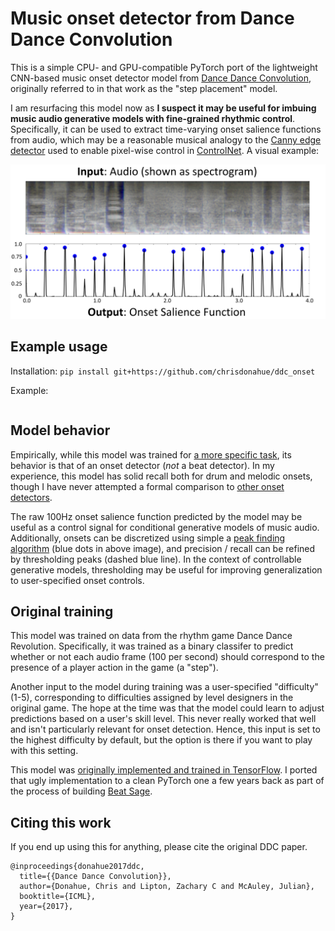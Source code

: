 # Music onset detector from Dance Dance Convolution

This is a simple CPU- and GPU-compatible PyTorch port of the lightweight CNN-based music onset detector model from [Dance Dance Convolution](https://arxiv.org/abs/1703.06891), originally referred to in that work as the "step placement" model.

I am resurfacing this model now as **I suspect it may be useful for imbuing music audio generative models with fine-grained rhythmic control**. Specifically, it can be used to extract time-varying onset salience functions from audio, which may be a reasonable musical analogy to the [Canny edge detector](https://arxiv.org/abs/2302.05543) used to enable pixel-wise control in [ControlNet](https://arxiv.org/abs/2302.05543). A visual example:

<img src="static/fig1.png"/>

## Example usage

Installation: `pip install git+https://github.com/chrisdonahue/ddc_onset`

Example:

```
```

## Model behavior

Empirically, while this model was trained for [a more specific task](#original-training), its behavior is that of an onset detector (_not_ a beat detector). In my experience, this model has solid recall both for drum and melodic onsets, though I have never attempted a formal comparison to [other onset detectors](https://madmom.readthedocs.io/en/v0.16/modules/features/onsets.html).

The raw 100Hz onset salience function predicted by the model may be useful as a control signal for conditional generative models of music audio. Additionally, onsets can be discretized using simple a [peak finding algorithm](https://docs.scipy.org/doc/scipy/reference/generated/scipy.signal.find_peaks.html) (blue dots in above image), and precision / recall can be refined by thresholding peaks (dashed blue line). In the context of controllable generative models, thresholding may be useful for improving generalization to user-specified onset controls.

## Original training

This model was trained on data from the rhythm game Dance Dance Revolution. Specifically, it was trained as a binary classifer to predict whether or not each audio frame (100 per second) should correspond to the presence of a player action in the game (a "step").

Another input to the model during training was a user-specified "difficulty" (1-5), corresponding to difficulties assigned by level designers in the original game. The hope at the time was that the model could learn to adjust predictions based on a user's skill level. This never really worked that well and isn't particularly relevant for onset detection. Hence, this input is set to the highest difficulty by default, but the option is there if you want to play with this setting.

This model was [originally implemented and trained in TensorFlow](https://github.com/chrisdonahue/ddc/blob/master/learn/onset_net.py). I ported that ugly implementation to a clean PyTorch one a few years back as part of the process of building [Beat Sage](https://beatsage.com).

## Citing this work

If you end up using this for anything, please cite the original DDC paper.

```
@inproceedings{donahue2017ddc,
  title={{Dance Dance Convolution}},
  author={Donahue, Chris and Lipton, Zachary C and McAuley, Julian},
  booktitle={ICML},
  year={2017},
}
```
